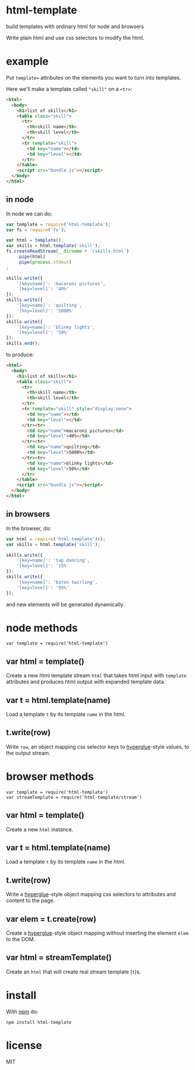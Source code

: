 # html-template

build templates with ordinary html for node and browsers

Write plain html and use css selectors to modify the html.

# example

Put `template=` attributes on the elements you want to turn into templates.

Here we'll make a template called `"skill"` on a `<tr>`:

``` html
<html>
  <body>
    <h1>list of skills</h1>
    <table class="skill">
      <tr>
        <th>skill name</th>
        <th>skill level</th>
      </tr>
      <tr template="skill">
        <td key="name"></td>
        <td key="level"></td>
      </tr>
    </table>
    <script src="bundle.js"></script>
  </body>
</html>
```

## in node

In node we can do:

``` js
var template = require('html-template');
var fs = require('fs');

var html = template();
var skills = html.template('skill');
fs.createReadStream(__dirname + '/skills.html')
    .pipe(html)
    .pipe(process.stdout)
;

skills.write({
    '[key=name]': 'macaroni pictures',
    '[key=level]': '40%'
});
skills.write({
    '[key=name]': 'quilting',
    '[key=level]': '5000%'
});
skills.write({
    '[key=name]': 'blinky lights',
    '[key=level]': '50%'
});
skills.end();
```

to produce:

``` html
<html>
  <body>
    <h1>list of skills</h1>
    <table class="skill">
      <tr>
        <th>skill name</th>
        <th>skill level</th>
      </tr>
      <tr template="skill" style="display:none">
        <td key="name"></td>
        <td key="level"></td>
      </tr><tr>
        <td key="name">macaroni pictures</td>
        <td key="level">40%</td>
      </tr><tr>
        <td key="name">quilting</td>
        <td key="level">5000%</td>
      </tr><tr>
        <td key="name">blinky lights</td>
        <td key="level">50%</td>
      </tr>
    </table>
    <script src="bundle.js"></script>
  </body>
</html>
```

## in browsers

In the browser, do:

``` js
var html = require('html-template')();
var skills = html.template('skill');

skills.write({
    '[key=name]': 'tap dancing',
    '[key=level]': '15%'
});
skills.write({
    '[key=name]': 'baton twirling',
    '[key=level]': '95%'
});
```

and new elements will be generated dynamically.

# node methods

```
var template = require('html-template')
```

## var html = template()

Create a new html template stream `html` that takes html input with `template`
attributes and produces html output with expanded template data.


## var t = html.template(name)

Load a template `t` by its template `name` in the html.

## t.write(row)

Write `row`, an object mapping css selector keys to
[hyperglue](https://npmjs.org/package/hyperglue)-style values,
to the output stream. 

# browser methods

```
var template = require('html-template')
var streamTemplate = require('html-template/stream')
```

## var html = template()

Create a new `html` instance.

## var t = html.template(name)

Load a template `t` by its template `name` in the html.

## t.write(row)

Write a [hyperglue](https://npmjs.org/package/hyperglue)-style object mapping
css selectors to attributes and content to the page.

## var elem = t.create(row)

Create a [hyperglue](https://npmjs.org/package/hyperglue)-style object mapping
without inserting the element `elem` to the DOM.

## var html = streamTemplate()

Create an `html` that will create real stream template (`t`)s.

# install

With [npm](https://npmjs.org) do:

```
npm install html-template
```

# license

MIT
